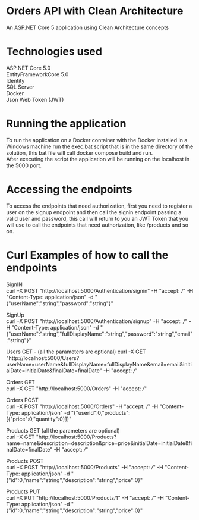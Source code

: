 # Orders API with Clean Architecture
An ASP.NET Core 5 application using Clean Architecture concepts

# Technologies used  
ASP.NET Core 5.0  
EntityFrameworkCore 5.0  
Identity  
SQL Server  
Docker  
Json Web Token (JWT)  

# Running the application
To run the application on a Docker container with the Docker installed in a Windows machine run the exec.bat script that is in the same directory of the solution, this bat file will call docker compose build and run.  
After executing the script the application will be running on the localhost in the 5000 port.

# Accessing the endpoints
To access the endpoints that need authorization, first you need to register a user on the signup endpoint and then call the signin endpoint passing a valid user and password, this call will return to you an JWT Token that you will use to call the endpoints that need authorization, like /products and so on.

# Curl Examples of how to call the endpoints
SignIN  
curl -X POST "http://localhost:5000/Authentication/signin" -H  "accept: */*" -H  "Content-Type: application/json" -d "{\"userName\":\"string\",\"password\":\"string\"}"  

SignUp  
curl -X POST "http://localhost:5000/Authentication/signup" -H  "accept: */*" -H  "Content-Type: application/json" -d "{\"userName\":\"string\",\"fullDisplayName\":\"string\",\"password\":\"string\",\"email\":\"string\"}"  

Users GET - (all the parameters are optional)
curl -X GET "http://localhost:5000/Users?userName=userName&fullDisplayName=fullDisplayName&email=email&initialDate=initialDate&finalDate=finalDate" -H  "accept: */*"  

Orders GET  
curl -X GET "http://localhost:5000/Orders" -H  "accept: */*"  

Orders POST  
curl -X POST "http://localhost:5000/Orders" -H  "accept: */*" -H  "Content-Type: application/json" -d "{\"userId\":0,\"products\":[{\"price\":0,\"quantity\":0}]}"  

Products GET (all the parameters are optional)  
curl -X GET "http://localhost:5000/Products?name=name&description=description&price=price&initialDate=initialDate&finalDate=finalDate" -H  "accept: */*"  

Products POST  
curl -X POST "http://localhost:5000/Products" -H  "accept: */*" -H  "Content-Type: application/json" -d "{\"id\":0,\"name\":\"string\",\"description\":\"string\",\"price\":0}"  

Products PUT  
curl -X PUT "http://localhost:5000/Products/1" -H  "accept: */*" -H  "Content-Type: application/json" -d "{\"id\":0,\"name\":\"string\",\"description\":\"string\",\"price\":0}"  

